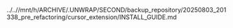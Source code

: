 ../..//mnt/h/ARCHIVE/.UNWRAP/SECOND/backup_repository/20250803_201338_pre_refactoring/cursor_extension/INSTALL_GUIDE.md